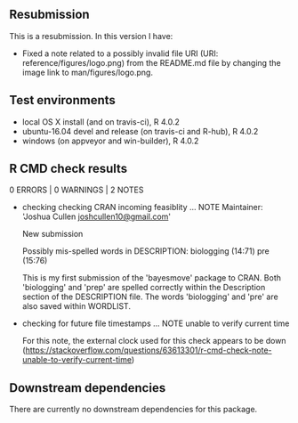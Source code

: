 ## Resubmission
This is a resubmission. In this version I have:

* Fixed a note related to a possibly invalid file URI (URI: reference/figures/logo.png) from the README.md file by changing the image link to man/figures/logo.png.

## Test environments
* local OS X install (and on travis-ci), R 4.0.2
* ubuntu-16.04 devel and release (on travis-ci and R-hub), R 4.0.2
* windows (on appveyor and win-builder), R 4.0.2

## R CMD check results
0 ERRORS | 0 WARNINGS | 2 NOTES

* checking checking CRAN incoming feasiblity ... NOTE
  Maintainer: 'Joshua Cullen <joshcullen10@gmail.com>'

  New submission

  Possibly mis-spelled words in DESCRIPTION:
    biologging (14:71)
    pre (15:76)
  
  This is my first submission of the 'bayesmove' package to CRAN. Both 'biologging' and 'prep' are spelled correctly within the Description section of the DESCRIPTION file. The words 'biologging' and 'pre' are also saved within WORDLIST.
  

* checking for future file timestamps ... NOTE
  unable to verify current time
  
  For this note, the external clock used for this check appears to be down (<https://stackoverflow.com/questions/63613301/r-cmd-check-note-unable-to-verify-current-time>)

## Downstream dependencies
There are currently no downstream dependencies for this package.
